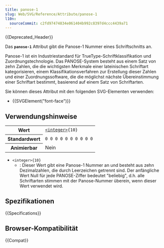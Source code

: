 ```yaml
---
title: panose-1
slug: Web/SVG/Reference/Attribute/panose-1
l10n:
  sourceCommit: c2fd97474834e061404b992c8397d4ccc4439a71
---
```


{{Deprecated_Header}}

Das **`panose-1`** Attribut gibt die Panose-1 Nummer eines Schriftschnitts an.

Panose-1 ist ein Industriestandard für TrueType-Schriftklassifikation und Zuordnungstechnologie. Das PANOSE-System besteht aus einem Satz von zehn Zahlen, die die wichtigsten Merkmale einer lateinischen Schriftart kategorisieren, einem Klassifikationsverfahren zur Erstellung dieser Zahlen und einer Zuordnungssoftware, die die möglichst nächste Übereinstimmung einer Schriftart bestimmt, basierend auf einem Satz von Schriftarten.

Sie können dieses Attribut mit den folgenden SVG-Elementen verwenden:

- {{SVGElement("font-face")}}

## Verwendungshinweise

<table class="properties">
  <tbody>
    <tr>
      <th scope="row">Wert</th>
      <td>
        <code
          ><a href="/de/docs/Web/SVG/Guides/Content_type#integer">&#x3C;integer></a
          >{10}</code
        >
      </td>
    </tr>
    <tr>
      <th scope="row">Standardwert</th>
      <td><code>0 0 0 0 0 0 0 0 0 0</code></td>
    </tr>
    <tr>
      <th scope="row">Animierbar</th>
      <td>Nein</td>
    </tr>
  </tbody>
</table>

- `<integer>{10}`
  - : Dieser Wert gibt eine Panose-1 Nummer an und besteht aus zehn Dezimalzahlen, die durch Leerzeichen getrennt sind. Der anfängliche Wert Null für jede PANOSE-Ziffer bedeutet "beliebig", d.h. alle Schriftarten stimmen mit der Panose-Nummer überein, wenn dieser Wert verwendet wird.

## Spezifikationen

{{Specifications}}

## Browser-Kompatibilität

{{Compat}}
